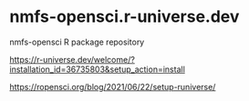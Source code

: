 # nmfs-opensci.r-universe.dev
nmfs-opensci R package repository

https://r-universe.dev/welcome/?installation_id=36735803&setup_action=install

https://ropensci.org/blog/2021/06/22/setup-runiverse/

